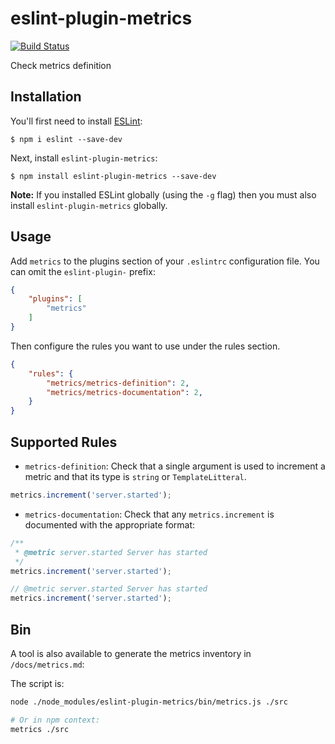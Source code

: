 # eslint-plugin-metrics

[![Build Status](https://travis-ci.org/transcovo/eslint-plugin-metrics.svg?branch=master)](https://travis-ci.org/transcovo/eslint-plugin-metrics)

Check metrics definition

## Installation

You'll first need to install [ESLint](http://eslint.org):

```
$ npm i eslint --save-dev
```

Next, install `eslint-plugin-metrics`:

```
$ npm install eslint-plugin-metrics --save-dev
```

**Note:** If you installed ESLint globally (using the `-g` flag) then you must also install `eslint-plugin-metrics` globally.

## Usage

Add `metrics` to the plugins section of your `.eslintrc` configuration file. You can omit the `eslint-plugin-` prefix:

```json
{
    "plugins": [
        "metrics"
    ]
}
```


Then configure the rules you want to use under the rules section.

```json
{
    "rules": {
        "metrics/metrics-definition": 2,
        "metrics/metrics-documentation": 2,
    }
}
```

## Supported Rules

* `metrics-definition`: Check that a single argument is used to increment a
  metric and that its type is `string` or `TemplateLitteral`.

```javascript
metrics.increment('server.started');
```

* `metrics-documentation`: Check that any `metrics.increment` is documented with
  the appropriate format:

```javascript
/**
 * @metric server.started Server has started
 */
metrics.increment('server.started');

// @metric server.started Server has started
metrics.increment('server.started');
```

## Bin

A tool is also available to generate the metrics inventory in `/docs/metrics.md`:

The script is:

```bash
node ./node_modules/eslint-plugin-metrics/bin/metrics.js ./src

# Or in npm context:
metrics ./src
```


